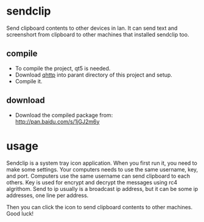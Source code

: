 # sendclip
Send clipboard contents to other devices in lan. It can send text and screenshort from clipboard to other machines that installed sendclip too.

## compile
* To compile the project, qt5 is needed.
* Download [qhttp](https://github.com/azadkuh/qhttp) into parant directory of this project and setup.
* Compile it.

## download
* Download the compiled package from: http://pan.baidu.com/s/1jGJ2m6y

# usage
Sendclip is a system tray icon application. When you first run it, you need to make some settings. Your computers needs to use the same username, key, and port. Computers use the same username can send clipboard to each others. Key is used for encrypt and decrypt the messages using rc4 algrithom. Send to ip usually is a broadcast ip address, but it can be some ip addresses, one line per address.

Then you can click the icon to send clipboard contents to other machines. Good luck!
